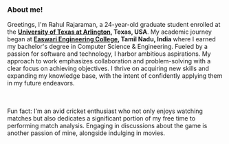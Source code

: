 ### About me!


Greetings, I'm Rahul Rajaraman, a 24-year-old graduate student enrolled at the **[University of Texas at Arlington](https://www.uta.edu/), Texas, USA**. My academic journey began at **[Easwari Engineering College](https://srmeaswari.ac.in), Tamil Nadu, India**  where I earned my bachelor's degree in Computer Science & Engineering. Fueled by a passion for software and technology, I harbor ambitious aspirations. My approach to work emphasizes collaboration and problem-solving with a clear focus on achieving objectives. I thrive on acquiring new skills and expanding my knowledge base, with the intent of confidently applying them in my future endeavors.
 
 <br><br>Fun fact: I'm an avid cricket enthusiast who not only enjoys watching matches but also dedicates a significant portion of my free time to performing match analysis. Engaging in discussions about the game is another passion of mine, alongside indulging in movies.

